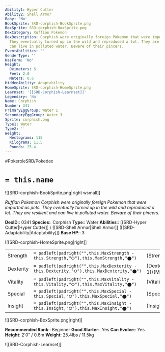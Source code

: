 ```yaml
---
Ability1: Hyper Cutter
Ability2: Shell Armor
Baby: 'No'
BookSprite: SRD-corphish-BookSprite.png
BoxSprite: SRD-corphish-BoxSprite.png
DexCategory: Ruffian Pokemon
DexDescription: Corphish were originally foreign Pokemon that were imported as pets.
  They eventually turned up in the wild and reproduced a lot. They are resilient and
  can live in polluted water. Beware of their pincers.
EventAbilities: ''
GenderType: ''
HasForm: 'No'
Height:
  Deimeters: 6
  Feet: 2.0
  Meters: 0.6
HiddenAbility: Adaptability
HomeSprite: SRD-corphish-HomeSprite.png
Learnset: '[[SRD-Corphish-Learnset]]'
Legendary: 'No'
Name: Corphish
Number: 341
PrimaryEggGroup: Water 1
SecondaryEggGroup: Water 3
Sprite: corphish.png
Type1: Water
Type2: ''
Weight:
  Hectograms: 115
  Kilograms: 11.5
  Pounds: 25.4
---
```


#PokeroleSRD/Pokedex

# `= this.name`

![[SRD-corphish-BookSprite.png|right wsmall]]

*Ruffian Pokemon*
*Corphish were originally foreign Pokemon that were imported as pets. They eventually turned up in the wild and reproduced a lot. They are resilient and can live in polluted water. Beware of their pincers.*

**DexID**:: 0341
**Species**:: Corphish
**Type**:: Water
**Abilities**:: [[SRD-Hyper Cutter|Hyper Cutter]] / [[SRD-Shell Armor|Shell Armor]] ([[SRD-Adaptability|Adaptability]])
**Base HP**:: 3

![[SRD-corphish-HomeSprite.png|right]]

|           |                                                                                        |                                          |
| --------- | -------------------------------------------------------------------------------------- | ---------------------------------------- |
| Strength  | `= padleft(padright("",this.MaxStrength - this.Strength,"⭘"),this.MaxStrength,"⬤")`    | (Strength::2)/(MaxStrength::5)   |
| Dexterity | `= padleft(padright("",this.MaxDexterity - this.Dexterity,"⭘"),this.MaxDexterity,"⬤")` | (Dexterity:: 1)/(MaxDexterity::3) |
| Vitality  | `= padleft(padright("",this.MaxVitality - this.Vitality,"⭘"),this.MaxVitality,"⬤")`    | (Vitality::2)/(MaxVitality::4)   |
| Special   | `= padleft(padright("",this.MaxSpecial - this.Special,"⭘"),this.MaxSpecial,"⬤")`       | (Special::2)/(MaxSpecial::4)     |
| Insight   | `= padleft(padright("",this.MaxInsight - this.Insight,"⭘"),this.MaxInsight,"⬤")`       | (Insight::1)/(MaxInsight::3)     |

![[SRD-corphish-BoxSprite.png|right]]

**Recommended Rank**:: Beginner
**Good Starter**:: Yes
**Can Evolve**:: Yes
**Height**: 2'0" / 0.6m
**Weight**: 25.4lbs / 11.5kg

![[SRD-Corphish-Learnset]]